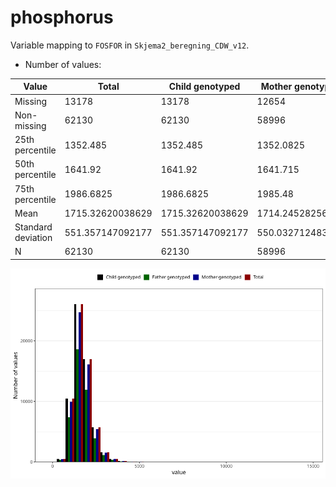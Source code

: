 # phosphorus
Variable mapping to `FOSFOR` in `Skjema2_beregning_CDW_v12`.
- Number of values:

| Value | Total | Child genotyped | Mother genotyped | Father genotyped |
| ----- | ----- | --------------- | ---------------- | ---------------- |
| Missing | 13178 | 13178 | 12654 | 6217 |
| Non-missing | 62130 | 62130 | 58996 | 43867 |
| 25th percentile | 1352.485 | 1352.485 | 1352.0825 | 1350.55 |
| 50th percentile | 1641.92 | 1641.92 | 1641.715 | 1637.73 |
| 75th percentile | 1986.6825 | 1986.6825 | 1985.48 | 1978.895 |
| Mean | 1715.32620038629 | 1715.32620038629 | 1714.24528256153 | 1708.30351197939 |
| Standard deviation | 551.357147092177 | 551.357147092177 | 550.032712483028 | 541.539288208314 |
| N | 62130 | 62130 | 58996 | 43867 |



![](phosphorus_n.png)



